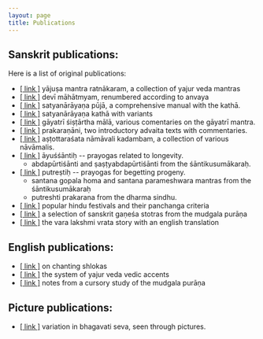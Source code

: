 ```yaml
---
layout: page
title: Publications
---
```


## Sanskrit publications:

Here is a list of original publications:

* [[ link ]][yajusha] yājuṣa mantra ratnākaram, a collection of yajur veda mantras
* [[ link ]][dm] devī māhātmyam, renumbered according to anvaya
* [[ link ]][satyapuja] satyanārāyaṇa pūjā, a comprehensive manual with the kathā.
* [[ link ]][satyakatha] satyanārāyaṇa kathā with variants
* [[ link ]][gayatri] gāyatrī śiṣṭārtha mālā, various comentaries on the gāyatrī mantra.
* [[ link ]][prakaranani] prakaraṇāni, two introductory advaita texts with commentaries.
* [[ link ]][108] aṣṭottaraśata nāmāvali kadambam, a collection of various nāvāmalis.
* [[ link ]][ayus] āyuśśāntiḥ -- prayogas related to longevity.
	* abdapūrtiśānti and ṣaṣṭyabdapūrtiśānti from the śāntikusumākaraḥ.
* [[ link ]][putra] putreṣtiḥ -- prayogas for begetting progeny.
	* santana gopala homa and santana parameshwara mantras from the śāntikusumākaraḥ
	* putreshti prakarana from the dharma sindhu.
* [[ link ]][festivals] popular hindu festivals and their panchanga criteria
* [[ link ]][mudgala] a selection of sanskrit gaṇeśa stotras from the mudgala purāṇa
* [[ link ]][vara] the vara lakshmi vrata story with an english translation


[yajusha]: https://www.dropbox.com/s/j4fx7z77h1ah2s7/yajusha_2012_07_26.pdf?dl=1
[dm]: https://www.dropbox.com/s/rlekq0gd2wsieev/devi_mahatmyam_2012_07_26.pdf?dl=1
[satyapuja]: https://www.dropbox.com/s/0o15012v4paxdvn/satyanarayana_puja_2012_05_06.pdf?dl=1
[satyakatha]: https://www.dropbox.com/s/fqdlh72zijg87d3/satyanarayana_katha_08_09_27.pdf?dl=1
[gayatri]: https://www.dropbox.com/s/yf1k8a8d8fgseof/gayatri_2012_02_17.pdf?dl=1
[prakaranani]: https://www.dropbox.com/s/uh2b5441as6l153/prakaranani.pdf?dl=1
[108]: https://www.dropbox.com/s/ke0z4akenvtu50f/ashtottara_kadambam_2012_02_28.pdf?dl=1
[ayus]: https://www.dropbox.com/s/sccf4xt5tphp8pg/ayushanti_2012_02_26.pdf?dl=1
[putra]: https://www.dropbox.com/s/88ud9ektqrjpgnc/putreshti_2013_08_08.pdf?dl=1
[festivals]: https://www.dropbox.com/s/b18nmekclosl2kj/Hindu_Festivas.pdf?dl=1
[mudgala]: https://www.dropbox.com/s/wmv5rqwhiqsv5qz/mudgala_ganesha_stotras_08_10_23.pdf?dl=1
[vara]: https://www.dropbox.com/s/zd13d4m8ep5mclv/varalakshmi-vrata-katha.pdf?dl=1

## English publications:

* [[ link ]][chanting] on chanting shlokas
* [[ link ]][accents] the system of yajur veda vedic accents
* [[ link ]][vidya] notes from a cursory study of the mudgala purāṇa

[accents]: https://www.dropbox.com/s/j7d86bxb5e6o0yu/VedicAccents2.pdf?dl=1
[vidya]: https://www.dropbox.com/s/5goivvkesezpby8/mudgala_vidya_08_11_03.pdf?dl=1
[chanting]: https://www.dropbox.com/s/66y02nlt94zc4c0/chanting_slokas_01.pdf?dl=0

## Picture publications:

* [[ link ]][dm-bs] variation in bhagavati seva, seen through pictures.

[dm-bs]: https://www.dropbox.com/s/a3bpc6hngoi18wz/bhagavatisevapictures.pdf?dl=1
